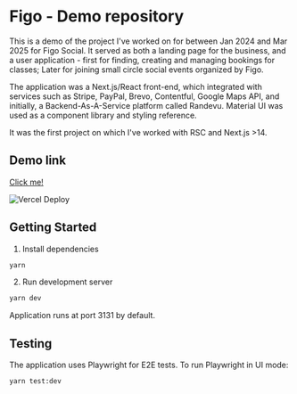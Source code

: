 # Figo - Demo repository

This is a demo of the project I've worked on for between Jan 2024 and Mar 2025 for Figo Social. It served as both a landing page for the business, and a user application - first for finding, creating and managing bookings for classes; Later for joining small circle social events organized by Figo.

The application was a Next.js/React front-end, which integrated with services such as Stripe, PayPal, Brevo, Contentful, Google Maps API, and initially, a Backend-As-A-Service platform called Randevu. Material UI was used as a component library and styling reference.

It was the first project on which I've worked with RSC and Next.js >14.

## Demo link

[Click me!](https://figo-demo.vercel.app/)

![Vercel Deploy](https://deploy-badge.vercel.app/vercel/figo-demo)

## Getting Started

1. Install dependencies
```bash
yarn
```

2. Run development server
```bash
yarn dev
```

Application runs at port 3131 by default.

## Testing

The application uses Playwright for E2E tests. To run Playwright in UI mode:

```bash
yarn test:dev
```
